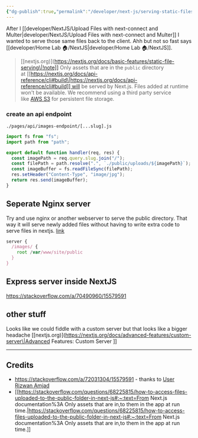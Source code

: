 ```yaml
---
{"dg-publish":true,"permalink":"/developer/next-js/serving-static-files-back-to-client/","noteIcon":""}
---
```


After I [[developer/NextJS/Upload Files with next-connect and Multer\|developer/NextJS/Upload Files with next-connect and Multer]] I wanted to serve those same files back to the client. Ahh but not so fast says [[developer/Home Lab 🏠/NextJS\|developer/Home Lab 🏠/NextJS]]. 

> [[nextjs.org)](https://nextjs.org/docs/basic-features/static-file-serving\|!note]]
> Only assets that are in the `public` directory at [[https://nextjs.org/docs/api-reference/cli#build\|https://nextjs.org/docs/api-reference/cli#build]] will be served by Next.js. Files added at runtime won't be available. We recommend using a third party service like [AWS S3](https://aws.amazon.com/s3/) for persistent file storage.

### create an api endpoint
`./pages/api/images-endpoint/[...slug].js`
```javascript
import fs from "fs";
import path from "path";

export default function handler(req, res) {
  const imagePath = req.query.slug.join("/");
  const filePath = path.resolve(".", `./public/uploads/${imagePath}`);
  const imageBuffer = fs.readFileSync(filePath);
  res.setHeader("Content-Type", "image/jpg");
  return res.send(imageBuffer);
}
```

## Seperate Nginx server

Try and use nginx or another webserver to serve the public directory. That way it will serve newly added files without having to write extra code to serve files in nextjs. [link](https://stackoverflow.com/users/989394/bas080)

```javascript
server {
  /images/ {
    root /var/www/site/public
  }
}
```

## Express server inside NextJS
https://stackoverflow.com/a/70490960/15579591

## other stuff
Looks like we could fiddle with a custom server but that looks like a bigger headache [[nextjs.org)](https://nextjs.org/docs/advanced-features/custom-server\|Advanced Features: Custom Server ]]

---
## Credits
- https://stackoverflow.com/a/72031304/15579591 - thanks to [User Rizwan Amjad ](https://stackoverflow.com/users/11503874/rizwan-amjad)
- [[https://stackoverflow.com/questions/68225815/how-to-access-files-uploaded-to-the-public-folder-in-next-js#:~:text=From Next.js documentation%3A Only assets that are in,to them in the app at run time.\|https://stackoverflow.com/questions/68225815/how-to-access-files-uploaded-to-the-public-folder-in-next-js#:~:text=From Next.js documentation%3A Only assets that are in,to them in the app at run time.]]